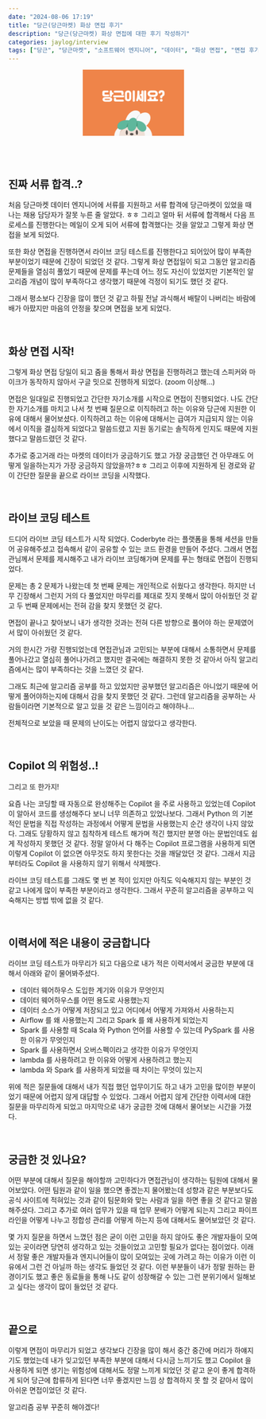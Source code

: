 ```yaml
---
date: "2024-08-06 17:19"
title: "당근(당근마켓) 화상 면접 후기"
description: "당근(당근마켓) 화상 면접에 대한 후기 작성하기"
categories: jaylog/interview
tags: ["당근", "당근마켓", "소프트웨어 엔지니어", "데이터", "화상 면접", "면접 후기"]
---
```


<div style="padding: 0 150px;">
    <img src="image.png">
</div>

<br><br>

## 진짜 서류 합격..?

처음 당근마켓 데이터 엔지니어에 서류를 지원하고 서류 합격에 당근마켓이 있었을 때 나는 채용 담당자가 잘못 누른 줄 알았다. ㅎㅎ
그리고 얼마 뒤 서류에 합격해서 다음 프로세스를 진행한다는 메일이 오게 되어 서류에 합격했다는 것을 알았고 그렇게 화상 면접을 보게 되었다.  

또한 화상 면접을 진행하면서 라이브 코딩 테스트를 진행한다고 되어있어 많이 부족한 부분이었기 때문에 긴장이 되었던 것 같다.
그렇게 화상 면접일이 되고 그동안 알고리즘 문제들을 열심히 풀었기 때문에 문제를 푸는데 어느 정도 자신이 있었지만 기본적인 알고리즘 개념이 많이 부족하다고 생각했기 때문에 걱정이 되기도 했던 것 같다.  

그래서 평소보다 긴장을 많이 했던 것 같고 하필 전날 과식해서 배탈이 나버리는 바람에 배가 아팠지만 마음의 안정을 찾으며 면접을 보게 되었다.  

<br>

## 화상 면접 시작!

그렇게 화상 면접 당일이 되고 줌을 통해서 화상 면접을 진행하려고 했는데 스피커와 마이크가 동작하지 않아서 구글 밋으로 진행하게 되었다. (zoom 이상해...)  

면접은 일대일로 진행되었고 간단한 자기소개를 시작으로 면접이 진행되었다. 나도 간단한 자기소개를 마치고 나서 첫 번째 질문으로 이직하려고 하는 이유와 당근에 지원한 이유에 대해서 물어보셨다.
이직하려고 하는 이유에 대해서는 급여가 지급되지 않는 이유에서 이직을 결심하게 되었다고 말씀드렸고 지원 동기로는 솔직하게 인지도 때문에 지원했다고 말씀드렸던 것 같다.  

추가로 중고거래 라는 마켓의 데이터가 궁금하기도 했고 가장 궁금했던 건 아무래도 어떻게 일을하는지가 가장 궁금하지 않았을까?ㅎㅎ
그리고 이후에 지원하게 된 경로와 같이 간단한 질문을 끝으로 라이브 코딩을 시작했다.  

<br>

## 라이브 코딩 테스트

드디어 라이브 코딩 테스트가 시작 되었다. Coderbyte 라는 플랫폼을 통해 세션을 만들어 공유해주셨고 접속해서 같이 공유할 수 있는 코드 환경을 만들어 주셨다.
그래서 면접관님께서 문제를 제시해주고 내가 라이브 코딩해가며 문제를 푸는 형태로 면접이 진행되었다.  

문제는 총 2 문제가 나왔는데 첫 번째 문제는 개인적으로 쉬웠다고 생각한다. 
하지만 너무 긴장해서 그런지 거의 다 풀었지만 마무리를 제대로 짓지 못해서 많이 아쉬웠던 것 같고 두 번째 문제에서는 전혀 감을 찾지 못했던 것 같다.  

면접이 끝나고 찾아보니 내가 생각한 것과는 전혀 다른 방향으로 풀어야 하는 문제였어서 많이 아쉬웠던 것 같다.  

거의 한시간 가량 진행되었는데 면접관님과 고민되는 부분에 대해서 소통하면서 문제를 풀어나갔고 열심히 풀어나가려고 했지만 결국에는 해결하지 못한 것 같아서 아직 알고리즘에서는 많이 부족하다는 것을 느꼈던 것 같다.  

그래도 최근에 알고리즘 공부를 하고 있었지만 공부했던 알고리즘은 아니었기 때문에 어떻게 풀어야하는지에 대해서 감을 찾지 못했던 것 같다.
그런데 알고리즘을 공부하는 사람들이라면 기본적으로 알고 있을 것 같은 느낌이라고 해야하나...  

전체적으로 보았을 때 문제의 난이도는 어렵지 않았다고 생각한다.   

<br>

## Copilot 의 위험성..!

그리고 또 한가지!  

요즘 나는 코딩할 때 자동으로 완성해주는 Copilot 을 주로 사용하고 있었는데 Copilot 이 알아서 코드를 생성해주다 보니 너무 의존하고 있었나보다.
그래서 Python 의 기본적인 문법을 직접 작성하는 과정에서 어떻게 문법을 사용했는지 순간 생각이 나지 않았다. 그래도 당황하지 않고 침착하게 테스트 해가며 적긴 했지만 분명 아는 문법인데도 쉽게 작성하지 못했던 것 같다. 
정말 알아서 다 해주는 Copilot 프로그램을 사용하게 되면 이렇게 Copilot 이 없으면 아무것도 하지 못한다는 것을 깨달았던 것 같다. 그래서 지금부터라도 Copilot 을 사용하지 않기 위해서 삭제했다.  

라이브 코딩 테스트를 그래도 몇 번 본 적이 있지만 아직도 익숙해지지 않는 부분인 것 같고 나에게 많이 부족한 부분이라고 생각한다. 그래서 꾸준히 알고리즘을 공부하고 익숙해지는 방법 밖에 없을 것 같다.  

<br>

## 이력서에 적은 내용이 궁금합니다

라이브 코딩 테스트가 마무리가 되고 다음으로 내가 적은 이력서에서 궁금한 부분에 대해서 아래와 같이 물어봐주셨다.  

- 데이터 웨어하우스 도입한 계기와 이유가 무엇인지
- 데이터 웨어하우스를 어떤 용도로 사용했는지
- 데이터 소스가 어떻게 저장되고 있고 어디에서 어떻게 가져와서 사용하는지  
- Airflow 를 왜 사용했는지 그리고 Spark 를 왜 사용하게 되었는지
- Spark 를 사용할 때 Scala 와 Python 언어를 사용할 수 있는데 PySpark 를 사용한 이유가 무엇인지
- Spark 를 사용하면서 오버스펙이라고 생각한 이유가 무엇인지
- lambda 를 사용하려고 한 이유와 어떻게 사용하려고 했는지
- lambda 와 Spark 를 사용하게 되었을 때 차이는 무엇이 있는지

위에 적은 질문들에 대해서 내가 직접 했던 업무이기도 하고 내가 고민을 많이한 부분이었기 때문에 어렵지 않게 대답할 수 있었다.
그래서 어렵지 않게 간단한 이력서에 대한 질문을 마무리하게 되었고 마지막으로 내가 궁금한 것에 대해서 물어보는 시간을 가졌다.  

<br>

## 궁금한 것 있나요?

어떤 부분에 대해서 질문을 해야할까 고민하다가 면접관님이 생각하는 팀원에 대해서 물어보았다. 
어떤 팀원과 같이 일을 했으면 좋겠는지 물어봤는데 성향과 같은 부분보다도 공식 사이트에 적혀있는 것과 같이 팀문화와 맞는 사람과 일을 하면 좋을 것 같다고 말씀해주셨다.
그리고 추가로 여러 업무가 있을 때 업무 분배가 어떻게 되는지 그리고 파이프라인을 어떻게 나누고 정합성 관리를 어떻게 하는지 등에 대해서도 물어보았던 것 같다.  

몇 가지 질문을 하면서 느꼈던 점은 굳이 이런 고민을 하지 않아도 좋은 개발자들이 모여있는 곳이라면 당연히 생각하고 있는 것들이었고 고민할 필요가 없다는 점이었다.
이래서 정말 좋은 개발자들과 엔지니어들이 많이 모여있는 곳에 가려고 하는 이유가 이런 이유에서 그런 건 아닐까 하는 생각도 들었던 것 같다.
이런 부분들이 내가 정말 원하는 환경이기도 했고 좋은 동료들을 통해 나도 같이 성장해갈 수 있는 그런 분위기에서 일해보고 싶다는 생각이 많이 들었던 것 같다.  

<br>

## 끝으로

이렇게 면접이 마무리가 되었고 생각보다 긴장을 많이 해서 중간 중간에 머리가 하얘지기도 했었는데 내가 잊고있던 부족한 부분에 대해서 다시금 느끼기도 했고
Copilot 을 사용하게 되면 생기는 위험성에 대해서도 정말 느끼게 되었던 것 같고 운이 좋게 합격하게 되어 당근에 합류하게 된다면 너무 좋겠지만 느낌 상 합격하지 못 할 것 같아서 많이 아쉬운 면접이었던 것 같다.  

알고리즘 공부 꾸준히 해야겠다!  